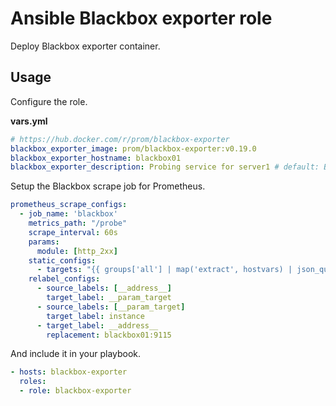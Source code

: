 # Ansible Blackbox exporter role

Deploy Blackbox exporter container.

## Usage

Configure the role.

**vars.yml**

```yml
# https://hub.docker.com/r/prom/blackbox-exporter
blackbox_exporter_image: prom/blackbox-exporter:v0.19.0
blackbox_exporter_hostname: blackbox01
blackbox_exporter_description: Probing service for server1 # default: Blackbox exporter
```

Setup the Blackbox scrape job for Prometheus.

```yml
prometheus_scrape_configs:
  - job_name: 'blackbox'
    metrics_path: "/probe"
    scrape_interval: 60s
    params:
      module: [http_2xx]
    static_configs:
      - targets: "{{ groups['all'] | map('extract', hostvars) | json_query('[*].nginx_proxies[*].src_hostname') | flatten | map('regex_replace', '^(.*)$', 'https://\\1') }}"
    relabel_configs:
      - source_labels: [__address__]
        target_label: __param_target
      - source_labels: [__param_target]
        target_label: instance
      - target_label: __address__
        replacement: blackbox01:9115
```

And include it in your playbook.

```yml
- hosts: blackbox-exporter
  roles:
  - role: blackbox-exporter
```
